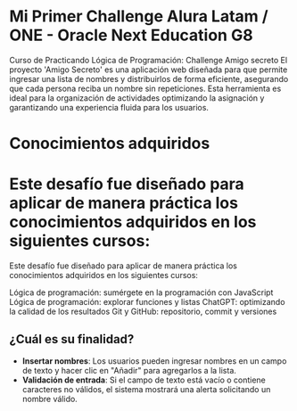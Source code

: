 <h1> Mi Primer Challenge Alura Latam / ONE - Oracle Next Education G8 </h1>
Curso de Practicando Lógica de Programación: Challenge Amigo secreto
El proyecto 'Amigo Secreto' es una aplicación web diseñada para que permite ingresar una lista de nombres y distribuirlos de forma eficiente, asegurando que cada persona reciba un nombre sin repeticiones. Esta herramienta es ideal para la organización de actividades optimizando la asignación y garantizando una experiencia fluida para los usuarios. 

# Conocimientos adquiridos
Este desafío fue diseñado para aplicar de manera práctica los conocimientos adquiridos en los siguientes cursos:
=======
Este desafío fue diseñado para aplicar de manera práctica los conocimientos adquiridos en los siguientes cursos:

Lógica de programación: sumérgete en la programación con JavaScript
Lógica de programación: explorar funciones y listas
ChatGPT: optimizando la calidad de los resultados
Git y GitHub: repositorio, commit y versiones

## ¿Cuál es su finalidad?

- **Insertar nombres**: Los usuarios pueden ingresar nombres en un campo de texto y hacer clic en "Añadir" para agregarlos a la lista.
- **Validación de entrada**: Si el campo de texto está vacío o contiene caracteres no válidos, el sistema mostrará una alerta solicitando un nombre válido.




